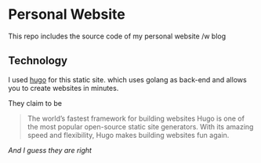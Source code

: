 # Personal Website

This repo includes the source code of my personal website /w blog

## Technology

I used [hugo](https://gohugo.io/) for this static site. which uses golang as back-end and allows you to create websites in minutes.

They claim to be

>The world’s fastest framework for building websites
Hugo is one of the most popular open-source static site generators. With its amazing speed and flexibility, Hugo makes building websites fun again.

*And I guess they are right*

